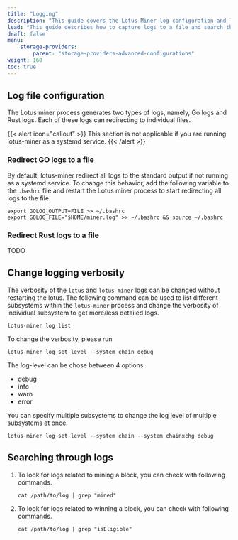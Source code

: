 ```yaml
---
title: "Logging"
description: "This guide covers the Lotus Miner log configuration and logging usage."
lead: "This guide describes how to capture logs to a file and search through the file for important events."
draft: false
menu:
    storage-providers:
        parent: "storage-providers-advanced-configurations"
weight: 160
toc: true
---
```


## Log file configuration

The Lotus miner process generates two types of logs, namely, Go logs and Rust logs. Each of these logs can redirecting to individual files.

{{< alert icon="callout" >}}
This section is not applicable if you are running lotus-miner as a systemd service.
{{< /alert >}}

### Redirect GO logs to a file

By default, lotus-miner redirect all logs to the standard output if not running as a systemd service. To change this behavior, add the following variable to the `.bashrc` file and restart the Lotus miner process to start redirecting all logs to the file.

```shell
export GOLOG_OUTPUT=FILE >> ~/.bashrc
export GOLOG_FILE="$HOME/miner.log" >> ~/.bashrc && source ~/.bashrc
```


### Redirect Rust logs to a file
TODO


## Change logging verbosity

The verbosity of the `lotus` and `lotus-miner` logs can be changed without restarting the lotus. The following command can be used to list different subsystems within the `lotus-miner` process and change the verbosity of individual subsystem to get more/less detailed logs.

```shell
lotus-miner log list
```

To change the verbosity, please run

```shell
lotus-miner log set-level --system chain debug
```

The log-level can be chose between 4 options
- debug
- info
- warn
- error

You can specify multiple subsystems to change the log level of multiple subsystems at once.

```shell
lotus-miner log set-level --system chain --system chainxchg debug
```

## Searching through logs

1. To look for logs related to mining a block, you can check with following commands.
    ```shell
    cat /path/to/log | grep "mined"

2. To look for logs related to winning a block, you can check with following commands.
    ```shell
    cat /path/to/log | grep "isEligible"
